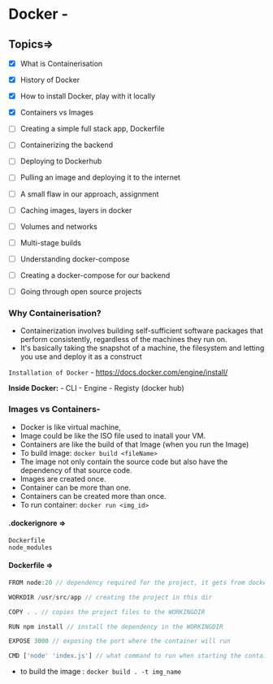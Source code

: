 # Docker -

## Topics=>

- [X] What is Containerisation 
- [X] History of Docker 
- [X] How to install Docker, play with it locally 
- [X] Containers vs Images 
- [ ] Creating a simple full stack app, Dockerfile 
- [ ] Containerizing the backend 
- [ ] Deploying to Dockerhub 
- [ ] Pulling an image and deploying it to the internet 
- [ ] A small flaw in our approach, assignment
- [ ] Caching images, layers in docker 
- [ ] Volumes and networks 
- [ ] Multi-stage builds 
- [ ] Understanding docker-compose 
- [ ] Creating a docker-compose for our backend 
- [ ] Going through open source projects


### Why Containerisation?
- Containerization involves building self-sufficient software packages that perform  consistently, regardless of the machines  they run on.
- It's basically taking the snapshot of a  machine, the filesystem and letting you  use and deploy it as a construct

`Installation of Docker` - https://docs.docker.com/engine/install/

**Inside Docker:**
    - CLI
    - Engine
    - Registy (docker hub)

### Images vs Containers-
- Docker is like virtual machine,
- Image could be like the ISO file used to inatall your VM.
- Containers are like the build of that Image (when you run the Image)
- To build image: `docker build <fileName>`
- The image not only contain the source code but also have the dependency of that source code.
- Images are created once.
- Container can be more than one.
- Containers can be created more than once.
- To run container: `docker run <img_id>`

#### .dockerignore =>
```docker
Dockerfile
node_modules
```
#### Dockerfile =>
```js
FROM node:20 // dependency required for the project, it gets from dockerhub

WORKDIR /usr/src/app // creating the project in this dir

COPY . . // copies the project files to the WORKINGDIR

RUN npm install // install the dependency in the WORKINGDIR

EXPOSE 3000 // exposing the port where the container will run

CMD ['node' 'index.js'] // what command to run when starting the container
```
- to build the image : `docker build . -t img_name`


